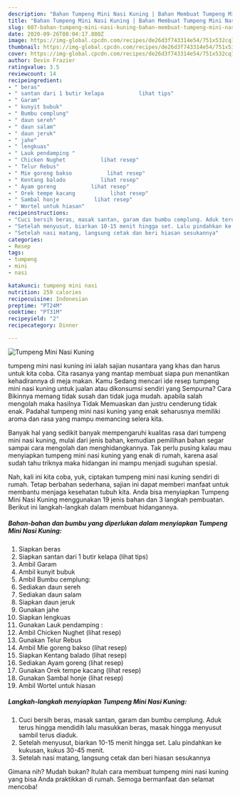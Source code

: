 ```yaml
---
description: "Bahan Tumpeng Mini Nasi Kuning | Bahan Membuat Tumpeng Mini Nasi Kuning Yang Menggugah Selera"
title: "Bahan Tumpeng Mini Nasi Kuning | Bahan Membuat Tumpeng Mini Nasi Kuning Yang Menggugah Selera"
slug: 607-bahan-tumpeng-mini-nasi-kuning-bahan-membuat-tumpeng-mini-nasi-kuning-yang-menggugah-selera
date: 2020-09-26T08:04:17.880Z
image: https://img-global.cpcdn.com/recipes/de26d3f743314e54/751x532cq70/tumpeng-mini-nasi-kuning-foto-resep-utama.jpg
thumbnail: https://img-global.cpcdn.com/recipes/de26d3f743314e54/751x532cq70/tumpeng-mini-nasi-kuning-foto-resep-utama.jpg
cover: https://img-global.cpcdn.com/recipes/de26d3f743314e54/751x532cq70/tumpeng-mini-nasi-kuning-foto-resep-utama.jpg
author: Devin Frazier
ratingvalue: 3.5
reviewcount: 14
recipeingredient:
- " beras"
- " santan dari 1 butir kelapa           lihat tips"
- " Garam"
- " kunyit bubuk"
- " Bumbu cemplung"
- " daun sereh"
- " daun salam"
- " daun jeruk"
- " jahe"
- " lengkuas"
- " Lauk pendamping "
- " Chicken Nughet           lihat resep"
- " Telur Rebus"
- " Mie goreng bakso           lihat resep"
- " Kentang balado           lihat resep"
- " Ayam goreng           lihat resep"
- " Orek tempe kacang           lihat resep"
- " Sambal honje           lihat resep"
- " Wortel untuk hiasan"
recipeinstructions:
- "Cuci bersih beras, masak santan, garam dan bumbu cemplung. Aduk terus hingga mendidih lalu masukkan beras, masak hingga menyusut sambil terus diaduk."
- "Setelah menyusut, biarkan 10-15 menit hingga set. Lalu pindahkan ke kukusan, kukus 30-45 menit."
- "Setelah nasi matang, langsung cetak dan beri hiasan sesukannya"
categories:
- Resep
tags:
- tumpeng
- mini
- nasi

katakunci: tumpeng mini nasi 
nutrition: 259 calories
recipecuisine: Indonesian
preptime: "PT24M"
cooktime: "PT31M"
recipeyield: "2"
recipecategory: Dinner

---
```



![Tumpeng Mini Nasi Kuning](https://img-global.cpcdn.com/recipes/de26d3f743314e54/751x532cq70/tumpeng-mini-nasi-kuning-foto-resep-utama.jpg)


tumpeng mini nasi kuning ini ialah sajian nusantara yang khas dan harus untuk kita coba. Cita rasanya yang mantap membuat siapa pun menantikan kehadirannya di meja makan.
Kamu Sedang mencari ide resep tumpeng mini nasi kuning untuk jualan atau dikonsumsi sendiri yang Sempurna? Cara Bikinnya memang tidak susah dan tidak juga mudah. apabila salah mengolah maka hasilnya Tidak Memuaskan dan justru cenderung tidak enak. Padahal tumpeng mini nasi kuning yang enak seharusnya memiliki aroma dan rasa yang mampu memancing selera kita.



Banyak hal yang sedikit banyak mempengaruhi kualitas rasa dari tumpeng mini nasi kuning, mulai dari jenis bahan, kemudian pemilihan bahan segar sampai cara mengolah dan menghidangkannya. Tak perlu pusing kalau mau menyiapkan tumpeng mini nasi kuning yang enak di rumah, karena asal sudah tahu triknya maka hidangan ini mampu menjadi suguhan spesial.


Nah, kali ini kita coba, yuk, ciptakan tumpeng mini nasi kuning sendiri di rumah. Tetap berbahan sederhana, sajian ini dapat memberi manfaat untuk membantu menjaga kesehatan tubuh kita. Anda bisa menyiapkan Tumpeng Mini Nasi Kuning menggunakan 19 jenis bahan dan 3 langkah pembuatan. Berikut ini langkah-langkah dalam membuat hidangannya.

<!--inarticleads1-->

##### Bahan-bahan dan bumbu yang diperlukan dalam menyiapkan Tumpeng Mini Nasi Kuning:

1. Siapkan  beras
1. Siapkan  santan dari 1 butir kelapa           (lihat tips)
1. Ambil  Garam
1. Ambil  kunyit bubuk
1. Ambil  Bumbu cemplung:
1. Sediakan  daun sereh
1. Sediakan  daun salam
1. Siapkan  daun jeruk
1. Gunakan  jahe
1. Siapkan  lengkuas
1. Gunakan  Lauk pendamping :
1. Ambil  Chicken Nughet           (lihat resep)
1. Gunakan  Telur Rebus
1. Ambil  Mie goreng bakso           (lihat resep)
1. Siapkan  Kentang balado           (lihat resep)
1. Sediakan  Ayam goreng           (lihat resep)
1. Gunakan  Orek tempe kacang           (lihat resep)
1. Gunakan  Sambal honje           (lihat resep)
1. Ambil  Wortel untuk hiasan




<!--inarticleads2-->

##### Langkah-langkah menyiapkan Tumpeng Mini Nasi Kuning:

1. Cuci bersih beras, masak santan, garam dan bumbu cemplung. Aduk terus hingga mendidih lalu masukkan beras, masak hingga menyusut sambil terus diaduk.
1. Setelah menyusut, biarkan 10-15 menit hingga set. Lalu pindahkan ke kukusan, kukus 30-45 menit.
1. Setelah nasi matang, langsung cetak dan beri hiasan sesukannya




Gimana nih? Mudah bukan? Itulah cara membuat tumpeng mini nasi kuning yang bisa Anda praktikkan di rumah. Semoga bermanfaat dan selamat mencoba!
